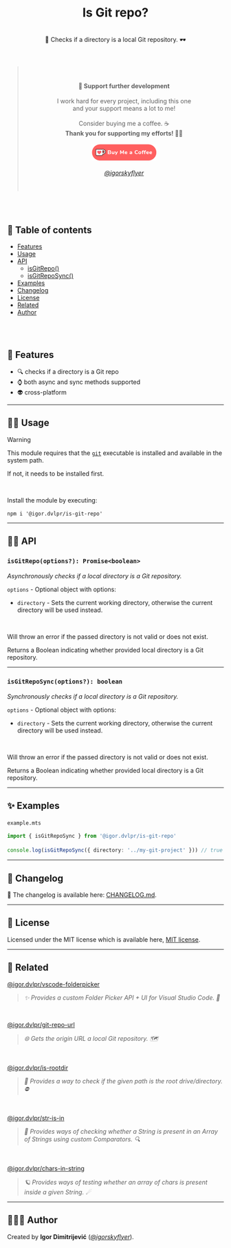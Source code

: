 <h1 align="center">Is Git repo?</h1>

<br>

<div align="center">
  🐸 Checks if a directory is a local Git repository. 🕶️
</div>

<br>
<br>

<div align="center">
  <blockquote>
    <br>
    <h4>💖 Support further development</h4>
    <span>I work hard for every project, including this one
    <br>
    and your support means a lot to me!
    <br>
    <br>
    Consider buying me a coffee. ☕
    <br>
    <strong>Thank you for supporting my efforts! 🙏😊</strong></span>
    <br>
    <br>
    <a href="https://ko-fi.com/igorskyflyer" target="_blank"><img src="https://raw.githubusercontent.com/igorskyflyer/igorskyflyer/main/assets/ko-fi.png" alt="Donate to igorskyflyer" width="150"></a>
    <br>
    <br>
    <a href="https://github.com/igorskyflyer"><em>@igorskyflyer</em></a>
    <br>
    <br>
    <br>
  </blockquote>
</div>

<br>
<br>

## 📃 Table of contents

- [Features](#-features)
- [Usage](#-usage)
- [API](#-api)
  - [isGitRepo()](#isgitrepooptions-promiseboolean)
  - [isGitRepoSync()](#isgitreposyncoptions-boolean)
- [Examples](#-examples)
- [Changelog](#-changelog)
- [License](#-license)
- [Related](#-related)
- [Author](#-author)

<br>
<br>

## 🤖 Features

- 🔍 checks if a directory is a Git repo
- ⌚ both async and sync methods supported
- 👽 cross-platform

---

## 🕵🏼 Usage

> [!WARNING]
> This module requires that the [`git`](https://git-scm.com) executable is installed and available in the system path.
>
> If not, it needs to be installed first.
>

<br>

Install the module by executing:

```shell
npm i '@igor.dvlpr/is-git-repo'
```

---

## 🤹🏼 API

### `isGitRepo(options?): Promise<boolean>`

*Asynchronously checks if a local directory is a Git repository.*  
 
`options` - Optional object with options:
  - `directory` - Sets the current working directory, otherwise the current directory will be used instead.

<br>

Will throw an error if the passed directory is not valid or does not exist.  

Returns a Boolean indicating whether provided local directory is a Git repository.

---

### `isGitRepoSync(options?): boolean`

*Synchronously checks if a local directory is a Git repository.*  
 
`options` - Optional object with options:
  - `directory` - Sets the current working directory, otherwise the current directory will be used instead.

<br>

Will throw an error if the passed directory is not valid or does not exist.  

Returns a Boolean indicating whether provided local directory is a Git repository.

---

## ✨ Examples

`example.mts`
```ts
import { isGitRepoSync } from '@igor.dvlpr/is-git-repo'

console.log(isGitRepoSync({ directory: '../my-git-project' })) // true
```

---

## 📝 Changelog

📑 The changelog is available here: [CHANGELOG.md](https://github.com/igorskyflyer/npm-is-git-repo/blob/main/CHANGELOG.md).

---

## 🪪 License

Licensed under the MIT license which is available here, [MIT license](https://github.com/igorskyflyer/npm-is-git-repo/blob/main/LICENSE).

---

## 🧬 Related

[@igor.dvlpr/vscode-folderpicker](https://www.npmjs.com/package/@igor.dvlpr/vscode-folderpicker)

> _✨ Provides a custom Folder Picker API + UI for Visual Studio Code. 🎨_

<br>

[@igor.dvlpr/git-repo-url](https://www.npmjs.com/package/@igor.dvlpr/git-repo-url)

> _🌐 Gets the origin URL a local Git repository. 🗺️_

<br>

[@igor.dvlpr/is-rootdir](https://www.npmjs.com/package/@igor.dvlpr/is-rootdir)

> _🔼 Provides a way to check if the given path is the root drive/directory. ⛔_

<br>

[@igor.dvlpr/str-is-in](https://www.npmjs.com/package/@igor.dvlpr/str-is-in)

> _🧵 Provides ways of checking whether a String is present in an Array of Strings using custom Comparators. 🔍_

<br>

[@igor.dvlpr/chars-in-string](https://www.npmjs.com/package/@igor.dvlpr/chars-in-string)

> _🪐 Provides ways of testing whether an array of chars is present inside a given String. ☄_

---

## 👨🏻‍💻 Author
Created by **Igor Dimitrijević** ([*@igorskyflyer*](https://github.com/igorskyflyer/)).
